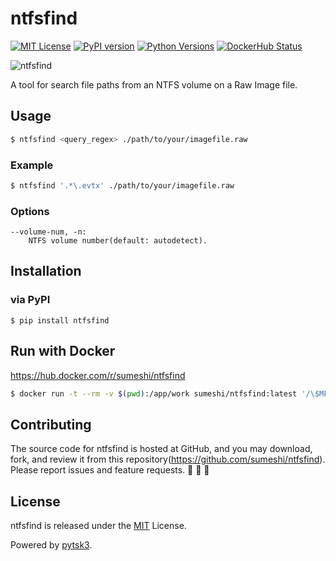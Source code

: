 # ntfsfind

[![MIT License](http://img.shields.io/badge/license-MIT-blue.svg?style=flat)](LICENSE)
[![PyPI version](https://badge.fury.io/py/ntfsfind.svg)](https://badge.fury.io/py/ntfsfind)
[![Python Versions](https://img.shields.io/pypi/pyversions/ntfsfind.svg)](https://pypi.org/project/ntfsfind/)
[![DockerHub Status](https://shields.io/docker/cloud/build/sumeshi/ntfsfind)](https://hub.docker.com/r/sumeshi/ntfsfind)

![ntfsfind](https://gist.githubusercontent.com/sumeshi/c2f430d352ae763273faadf9616a29e5/raw/baa85b045e0043914218cf9c0e1d1722e1e7524b/ntfsfind.svg)

A tool for search file paths from an NTFS volume on a Raw Image file.

## Usage

```bash
$ ntfsfind <query_regex> ./path/to/your/imagefile.raw
```

### Example

```.bash
$ ntfsfind '.*\.evtx' ./path/to/your/imagefile.raw
```

### Options
```
--volume-num, -n:
    NTFS volume number(default: autodetect).
```

## Installation

### via PyPI

```
$ pip install ntfsfind
```

## Run with Docker
https://hub.docker.com/r/sumeshi/ntfsfind


```bash
$ docker run -t --rm -v $(pwd):/app/work sumeshi/ntfsfind:latest '/\$MFT' /app/work/sample.raw
```

## Contributing

The source code for ntfsfind is hosted at GitHub, and you may download, fork, and review it from this repository(https://github.com/sumeshi/ntfsfind).  
Please report issues and feature requests. :sushi: :sushi: :sushi:

## License

ntfsfind is released under the [MIT](https://github.com/sumeshi/ntfsfind/blob/master/LICENSE) License.

Powered by [pytsk3](https://github.com/py4n6/pytsk).  
